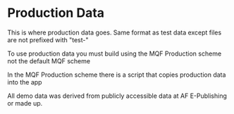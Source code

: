 #  Production Data
This is where production data goes. Same format as test data except files are not prefixed with "test-"

To use production data you must build using the MQF Production scheme not the default MQF scheme

In the MQF Production scheme there is a script that copies production data into the app


All demo data was derived from publicly accessible data at AF E-Publishing or made up.
